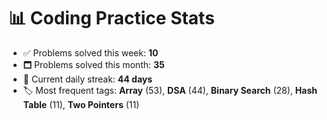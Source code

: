 # 📊 Coding Practice Stats

- ✅ Problems solved this week: **10**
- 🗖️ Problems solved this month: **35**
- 📌 Current daily streak: **44 days**
- 🏷️ Most frequent tags: **Array** (53), **DSA** (44), **Binary Search** (28), **Hash Table** (11), **Two Pointers** (11)
